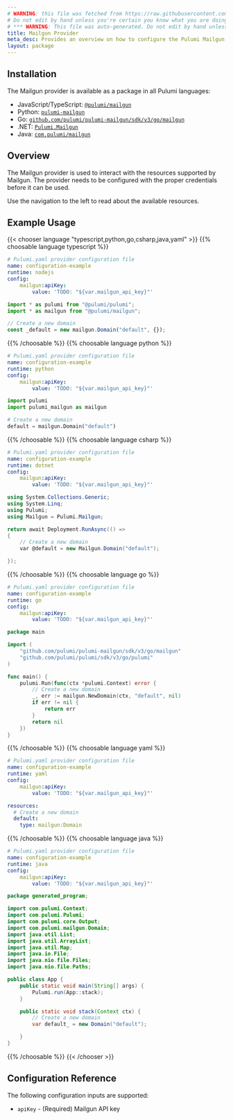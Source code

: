 ```yaml
---
# WARNING: this file was fetched from https://raw.githubusercontent.com/pulumi/pulumi-mailgun/v3.5.8/docs/_index.md
# Do not edit by hand unless you're certain you know what you are doing!
# *** WARNING: This file was auto-generated. Do not edit by hand unless you're certain you know what you are doing! ***
title: Mailgun Provider
meta_desc: Provides an overview on how to configure the Pulumi Mailgun provider.
layout: package
---
```

## Installation

The Mailgun provider is available as a package in all Pulumi languages:

* JavaScript/TypeScript: [`@pulumi/mailgun`](https://www.npmjs.com/package/@pulumi/mailgun)
* Python: [`pulumi-mailgun`](https://pypi.org/project/pulumi-mailgun/)
* Go: [`github.com/pulumi/pulumi-mailgun/sdk/v3/go/mailgun`](https://github.com/pulumi/pulumi-mailgun)
* .NET: [`Pulumi.Mailgun`](https://www.nuget.org/packages/Pulumi.Mailgun)
* Java: [`com.pulumi/mailgun`](https://central.sonatype.com/artifact/com.pulumi/mailgun)
## Overview

The Mailgun provider is used to interact with the
resources supported by Mailgun. The provider needs to be configured
with the proper credentials before it can be used.

Use the navigation to the left to read about the available resources.
## Example Usage

{{< chooser language "typescript,python,go,csharp,java,yaml" >}}
{{% choosable language typescript %}}
```yaml
# Pulumi.yaml provider configuration file
name: configuration-example
runtime: nodejs
config:
    mailgun:apiKey:
        value: 'TODO: "${var.mailgun_api_key}"'

```
```typescript
import * as pulumi from "@pulumi/pulumi";
import * as mailgun from "@pulumi/mailgun";

// Create a new domain
const _default = new mailgun.Domain("default", {});
```
{{% /choosable %}}
{{% choosable language python %}}
```yaml
# Pulumi.yaml provider configuration file
name: configuration-example
runtime: python
config:
    mailgun:apiKey:
        value: 'TODO: "${var.mailgun_api_key}"'

```
```python
import pulumi
import pulumi_mailgun as mailgun

# Create a new domain
default = mailgun.Domain("default")
```
{{% /choosable %}}
{{% choosable language csharp %}}
```yaml
# Pulumi.yaml provider configuration file
name: configuration-example
runtime: dotnet
config:
    mailgun:apiKey:
        value: 'TODO: "${var.mailgun_api_key}"'

```
```csharp
using System.Collections.Generic;
using System.Linq;
using Pulumi;
using Mailgun = Pulumi.Mailgun;

return await Deployment.RunAsync(() =>
{
    // Create a new domain
    var @default = new Mailgun.Domain("default");

});

```
{{% /choosable %}}
{{% choosable language go %}}
```yaml
# Pulumi.yaml provider configuration file
name: configuration-example
runtime: go
config:
    mailgun:apiKey:
        value: 'TODO: "${var.mailgun_api_key}"'

```
```go
package main

import (
	"github.com/pulumi/pulumi-mailgun/sdk/v3/go/mailgun"
	"github.com/pulumi/pulumi/sdk/v3/go/pulumi"
)

func main() {
	pulumi.Run(func(ctx *pulumi.Context) error {
		// Create a new domain
		_, err := mailgun.NewDomain(ctx, "default", nil)
		if err != nil {
			return err
		}
		return nil
	})
}
```
{{% /choosable %}}
{{% choosable language yaml %}}
```yaml
# Pulumi.yaml provider configuration file
name: configuration-example
runtime: yaml
config:
    mailgun:apiKey:
        value: 'TODO: "${var.mailgun_api_key}"'

```
```yaml
resources:
  # Create a new domain
  default:
    type: mailgun:Domain
```
{{% /choosable %}}
{{% choosable language java %}}
```yaml
# Pulumi.yaml provider configuration file
name: configuration-example
runtime: java
config:
    mailgun:apiKey:
        value: 'TODO: "${var.mailgun_api_key}"'

```
```java
package generated_program;

import com.pulumi.Context;
import com.pulumi.Pulumi;
import com.pulumi.core.Output;
import com.pulumi.mailgun.Domain;
import java.util.List;
import java.util.ArrayList;
import java.util.Map;
import java.io.File;
import java.nio.file.Files;
import java.nio.file.Paths;

public class App {
    public static void main(String[] args) {
        Pulumi.run(App::stack);
    }

    public static void stack(Context ctx) {
        // Create a new domain
        var default_ = new Domain("default");

    }
}
```
{{% /choosable %}}
{{< /chooser >}}
## Configuration Reference

The following configuration inputs are supported:

* `apiKey` - (Required) Mailgun API key